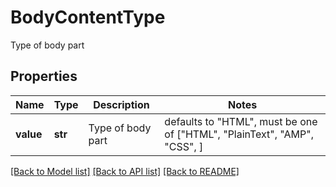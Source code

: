 # BodyContentType

Type of body part
## Properties
Name | Type | Description | Notes
------------ | ------------- | ------------- | -------------
**value** | **str** | Type of body part | defaults to "HTML",  must be one of ["HTML", "PlainText", "AMP", "CSS", ]

[[Back to Model list]](../README.md#documentation-for-models) [[Back to API list]](../README.md#documentation-for-api-endpoints) [[Back to README]](../README.md)


